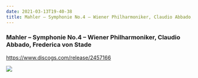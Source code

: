 ```yaml
---
date: 2021-03-13T19-40-38
title: Mahler – Symphonie No.4 – Wiener Philharmoniker, Claudio Abbado, Frederica von Stade
---
```

### Mahler – Symphonie No.4 – Wiener Philharmoniker, Claudio Abbado, Frederica von Stade
https://www.discogs.com/release/2457166

![](dayone-moment://0A0C366218804242A6177D237D139D9A)
